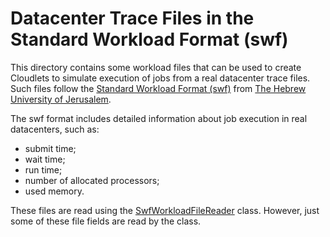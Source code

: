 # Datacenter Trace Files in the Standard Workload Format (swf)

This directory contains some workload files that can be used to create Cloudlets to simulate execution of jobs from a real datacenter trace files.
Such files follow the [Standard Workload Format (swf)](http://www.cs.huji.ac.il/labs/parallel/workload/)
from [The Hebrew University of Jerusalem](http://new.huji.ac.il/en).

The swf format includes detailed information about job execution in real datacenters, such as:

- submit time;
- wait time;
- run time;
- number of allocated processors;
- used memory.

These files are read using the [SwfWorkloadFileReader](../../../../../../cloudsimplus/src/main/java/org/cloudbus/cloudsim/util/SwfWorkloadFileReader.java) class. However, just some of these file fields are read by the class. 
